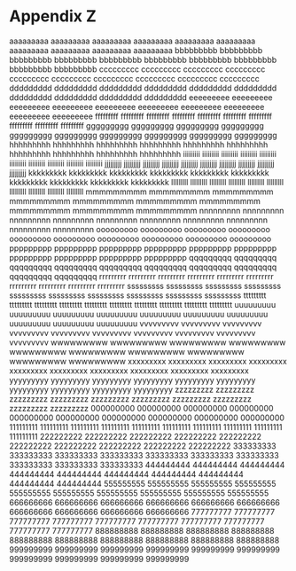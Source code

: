 # Appendix Z

aaaaaaaaa aaaaaaaaa aaaaaaaaa aaaaaaaaa aaaaaaaaa aaaaaaaaa aaaaaaaaa aaaaaaaaa aaaaaaaaa aaaaaaaaa 
bbbbbbbbb bbbbbbbbb bbbbbbbbb bbbbbbbbb bbbbbbbbb bbbbbbbbb bbbbbbbbb bbbbbbbbb bbbbbbbbb bbbbbbbbb 
ccccccccc ccccccccc ccccccccc ccccccccc ccccccccc ccccccccc ccccccccc ccccccccc ccccccccc ccccccccc 
ddddddddd ddddddddd ddddddddd ddddddddd ddddddddd ddddddddd ddddddddd ddddddddd ddddddddd ddddddddd 
eeeeeeeee eeeeeeeee eeeeeeeee eeeeeeeee eeeeeeeee eeeeeeeee eeeeeeeee eeeeeeeee eeeeeeeee eeeeeeeee 
fffffffff fffffffff fffffffff fffffffff fffffffff fffffffff fffffffff fffffffff fffffffff fffffffff 
ggggggggg ggggggggg ggggggggg ggggggggg ggggggggg ggggggggg ggggggggg ggggggggg ggggggggg ggggggggg 
hhhhhhhhh hhhhhhhhh hhhhhhhhh hhhhhhhhh hhhhhhhhh hhhhhhhhh hhhhhhhhh hhhhhhhhh hhhhhhhhh hhhhhhhhh 
iiiiiiiii iiiiiiiii iiiiiiiii iiiiiiiii iiiiiiiii iiiiiiiii iiiiiiiii iiiiiiiii iiiiiiiii iiiiiiiii 
jjjjjjjjj jjjjjjjjj jjjjjjjjj jjjjjjjjj jjjjjjjjj jjjjjjjjj jjjjjjjjj jjjjjjjjj jjjjjjjjj jjjjjjjjj 
kkkkkkkkk kkkkkkkkk kkkkkkkkk kkkkkkkkk kkkkkkkkk kkkkkkkkk kkkkkkkkk kkkkkkkkk kkkkkkkkk kkkkkkkkk 
lllllllll lllllllll lllllllll lllllllll lllllllll lllllllll lllllllll lllllllll lllllllll lllllllll 
mmmmmmmmm mmmmmmmmm mmmmmmmmm mmmmmmmmm mmmmmmmmm mmmmmmmmm mmmmmmmmm mmmmmmmmm mmmmmmmmm mmmmmmmmm 
nnnnnnnnn nnnnnnnnn nnnnnnnnn nnnnnnnnn nnnnnnnnn nnnnnnnnn nnnnnnnnn nnnnnnnnn nnnnnnnnn nnnnnnnnn 
ooooooooo ooooooooo ooooooooo ooooooooo ooooooooo ooooooooo ooooooooo ooooooooo ooooooooo ooooooooo 
ppppppppp ppppppppp ppppppppp ppppppppp ppppppppp ppppppppp ppppppppp ppppppppp ppppppppp ppppppppp 
qqqqqqqqq qqqqqqqqq qqqqqqqqq qqqqqqqqq qqqqqqqqq qqqqqqqqq qqqqqqqqq qqqqqqqqq qqqqqqqqq qqqqqqqqq 
rrrrrrrrr rrrrrrrrr rrrrrrrrr rrrrrrrrr rrrrrrrrr rrrrrrrrr rrrrrrrrr rrrrrrrrr rrrrrrrrr rrrrrrrrr 
sssssssss sssssssss sssssssss sssssssss sssssssss sssssssss sssssssss sssssssss sssssssss sssssssss 
ttttttttt ttttttttt ttttttttt ttttttttt ttttttttt ttttttttt ttttttttt ttttttttt ttttttttt ttttttttt 
uuuuuuuuu uuuuuuuuu uuuuuuuuu uuuuuuuuu uuuuuuuuu uuuuuuuuu uuuuuuuuu uuuuuuuuu uuuuuuuuu uuuuuuuuu 
vvvvvvvvv vvvvvvvvv vvvvvvvvv vvvvvvvvv vvvvvvvvv vvvvvvvvv vvvvvvvvv vvvvvvvvv vvvvvvvvv vvvvvvvvv 
wwwwwwwww wwwwwwwww wwwwwwwww wwwwwwwww wwwwwwwww wwwwwwwww wwwwwwwww wwwwwwwww wwwwwwwww wwwwwwwww 
xxxxxxxxx xxxxxxxxx xxxxxxxxx xxxxxxxxx xxxxxxxxx xxxxxxxxx xxxxxxxxx xxxxxxxxx xxxxxxxxx xxxxxxxxx 
yyyyyyyyy yyyyyyyyy yyyyyyyyy yyyyyyyyy yyyyyyyyy yyyyyyyyy yyyyyyyyy yyyyyyyyy yyyyyyyyy yyyyyyyyy 
zzzzzzzzz zzzzzzzzz zzzzzzzzz zzzzzzzzz zzzzzzzzz zzzzzzzzz zzzzzzzzz zzzzzzzzz zzzzzzzzz zzzzzzzzz 
000000000 000000000 000000000 000000000 000000000 000000000 000000000 000000000 000000000 000000000 
111111111 111111111 111111111 111111111 111111111 111111111 111111111 111111111 111111111 111111111 
222222222 222222222 222222222 222222222 222222222 222222222 222222222 222222222 222222222 222222222 
333333333 333333333 333333333 333333333 333333333 333333333 333333333 333333333 333333333 333333333 
444444444 444444444 444444444 444444444 444444444 444444444 444444444 444444444 444444444 444444444 
555555555 555555555 555555555 555555555 555555555 555555555 555555555 555555555 555555555 555555555 
666666666 666666666 666666666 666666666 666666666 666666666 666666666 666666666 666666666 666666666 
777777777 777777777 777777777 777777777 777777777 777777777 777777777 777777777 777777777 777777777 
888888888 888888888 888888888 888888888 888888888 888888888 888888888 888888888 888888888 888888888 
999999999 999999999 999999999 999999999 999999999 999999999 999999999 999999999 999999999 999999999
